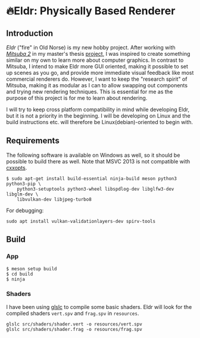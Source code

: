 # 🔥Eldr: Physically Based Renderer
## Introduction
_Eldr_ ("fire" in Old Norse) is my new hobby project. After working with
[_Mitsuba 2_](https://github.com/mitsuba-renderer/mitsuba2) in my master's
thesis [project](https://github.com/gfx-jonte/PPG-quadtree-reconstruction),
I was inspired to create something similar on my own to learn more about
computer graphics. In contrast to Mitsuba, I intend to make Eldr more GUI
oriented, making it possible to set up scenes as you go, and provide more
immediate visual feedback like most commercial renderers do. However, I want to
keep the "research spirit" of Mitsuba, making it as modular as I can to allow
swapping out components and trying new rendering techniques. This is essential
for me as the purpose of this project is for me to learn about rendering.

I will try to keep cross platform compatibility in mind while developing Eldr,
but it is not a priority in the beginning. I will be developing on Linux and the
build instructions etc. will therefore be Linux(debian)-oriented to begin with.

## Requirements
The following software is available on Windows as well, so it should be possible
to build there as well. Note that MSVC 2013 is not compatible with
[cxxopts](https://github.com/jarro2783/cxxopts#requirements).
```
$ sudo apt-get install build-essential ninja-build meson python3 python3-pip \
    python3-setuptools python3-wheel libspdlog-dev libglfw3-dev libglm-dev \
    libvulkan-dev libjpeg-turbo8
```
For debugging:
```
sudo apt install vulkan-validationlayers-dev spirv-tools
```

## Build
### App
```
$ meson setup build
$ cd build
$ ninja
```
### Shaders
I have been using [glslc](https://github.com/google/shaderc) to compile some
basic shaders. Eldr will look for the compiled shaders `vert.spv` and `frag.spv`
in `resources`.
```
glslc src/shaders/shader.vert -o resources/vert.spv
glslc src/shaders/shader.frag -o resources/frag.spv
```
